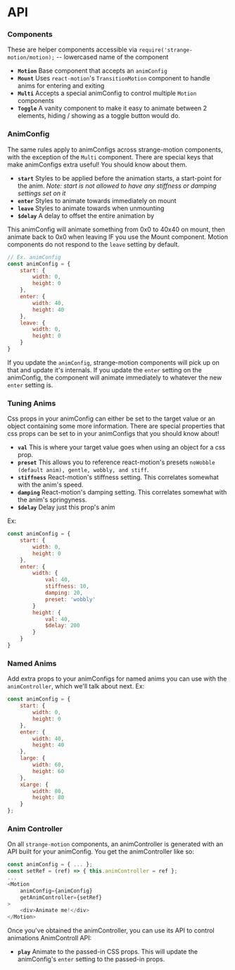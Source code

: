 # API

### Components
These are helper components accessible via `require('strange-motion/motion);` -- lowercased name of the component
- **`Motion`** Base component that accepts an `animConfig`
- **`Mount`** Uses `react-motion`'s `TransitionMotion` component to handle anims for entering and exiting
- **`Multi`** Accepts a special animConfig to control multiple `Motion` components
- **`Toggle`** A vanity component to make it easy to animate between 2 elements, hiding / showing as a toggle button would do.

### AnimConfig
The same rules apply to animConfigs across strange-motion components, with the exception of the `Multi` component.
There are special keys that make animConfigs extra useful! You should know about them.

- **`start`** Styles to be applied before the animation starts, a start-point for the anim. _Note: start is not allowed to have any stiffness or damping settings set on it_
- **`enter`** Styles to animate towards immediately on mount
- **`leave`** Styles to animate towards when unmounting
- **`$delay`** A delay to offset the entire animation by

This animConfig will animate something from 0x0 to 40x40 on mount, then animate back to 0x0 when leaving IF you use the Mount component. Motion components do not respond to the `leave` setting by default.
```js
// Ex. animConfig
const animConfig = {
    start: {
        width: 0,
        height: 0
    },
    enter: {
        width: 40,
        height: 40
    },
    leave: {
        width: 0,
        height: 0
    }
}
```
If you update the `animConfig`, strange-motion components will pick up on that and update it's internals. If you update the `enter` setting on the animConfig, the component will animate immediately to whatever the new `enter` setting is.

### Tuning Anims
Css props in your animConfig can either be set to the target value or an object containing some more information.
There are special properties that css props can be set to in your animConfigs that you should know about!

- **`val`** This is where your target value goes when using an object for a css prop.
- **`preset`** This allows you to reference react-motion's presets `noWobble (default anim), gentle, wobbly, and stiff`.
- **`stiffness`** React-motion's stiffness setting. This correlates somewhat with the anim's speed.
- **`damping`** React-motion's damping setting. This correlates somewhat with the anim's springyness.
- **`$delay`** Delay just this prop's anim

Ex:
```js
const animConfig = {
    start: {
        width: 0,
        height: 0
    },
    enter: {
        width: {
            val: 40,
            stiffness: 10,
            damping: 20,
            preset: 'wobbly'
        }
        height: {
            val: 40,
            $delay: 200
        }
    }
}
```

### Named Anims
Add extra props to your animConfigs for named anims you can use with the `animController`, which we'll talk about next.
Ex:
```js
const animConfig = {
    start: {
        width: 0,
        height: 0
    },
    enter: {
        width: 40,
        height: 40
    },
    large: {
        width: 60,
        height: 60
    },
    xLarge: {
        width: 80,
        height: 80
    }
};
```

### Anim Controller
On all `strange-motion` components, an animController is generated with an API built for your animConfig. You get the animController like so:
```js
const animConfig = { ... };
const setRef = (ref) => { this.animController = ref };
...
<Motion
    animConfig={animConfig}
    getAnimController={setRef}
>
    <div>Animate me!</div>
</Motion>
```

Once you've obtained the animController, you can use its API to control animations
AnimControll API:
- **`play`** Animate to the passed-in CSS props. This will update the animConfig's `enter` setting to the passed-in props.
